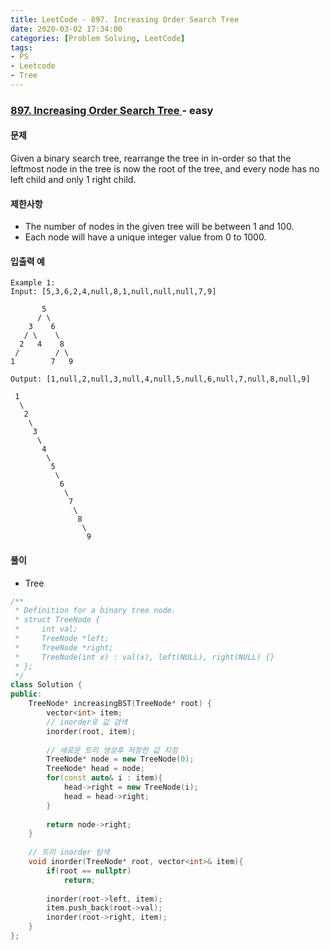 ```yaml
---
title: LeetCode - 897. Increasing Order Search Tree
date: 2020-03-02 17:34:00
categories: [Problem Solving, LeetCode]
tags:
- PS
- Leetcode
- Tree
---
```


### [ 897. Increasing Order Search Tree ](https://leetcode.com/problems/increasing-order-search-tree/) - easy

#### 문제

Given a binary search tree, rearrange the tree in in-order so that the leftmost node in the tree is now the root of the tree, and every node has no left child and only 1 right child.

#### 제한사항

  - The number of nodes in the given tree will be between 1 and 100.
  - Each node will have a unique integer value from 0 to 1000.
  
#### 입출력 예

```
Example 1:
Input: [5,3,6,2,4,null,8,1,null,null,null,7,9]

       5
      / \
    3    6
   / \    \
  2   4    8
 /        / \ 
1        7   9

Output: [1,null,2,null,3,null,4,null,5,null,6,null,7,null,8,null,9]

 1
  \
   2
    \
     3
      \
       4
        \
         5
          \
           6
            \
             7
              \
               8
                \
                 9  
```

#### 풀이
  - Tree

```cpp
/**
 * Definition for a binary tree node.
 * struct TreeNode {
 *     int val;
 *     TreeNode *left;
 *     TreeNode *right;
 *     TreeNode(int x) : val(x), left(NULL), right(NULL) {}
 * };
 */
class Solution {
public:
    TreeNode* increasingBST(TreeNode* root) {
        vector<int> item;
        // inorder로 값 검색
        inorder(root, item);
        
        // 새로운 트리 생성후 저장한 값 지정
        TreeNode* node = new TreeNode(0);
        TreeNode* head = node;
        for(const auto& i : item){
            head->right = new TreeNode(i);
            head = head->right;
        }
        
        return node->right;
    }
    
    // 트리 inorder 탐색
    void inorder(TreeNode* root, vector<int>& item){
        if(root == nullptr)
            return;
        
        inorder(root->left, item);
        item.push_back(root->val);
        inorder(root->right, item);
    }
};
```
